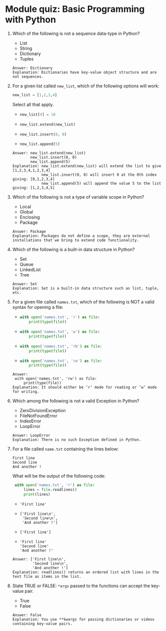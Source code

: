 # Module quiz: Basic Programming with Python

1. Which of the following is not a sequence data-type in Python?
   - List
   - String
   - Dictionary
   - Tuples
   ```
   Answer: Dictionary
   Explanation: Dictionaries have key-value object structure and are not sequences.
   ```

2. For a given list called `new_list`, which of the following options will work:
    ```python
    new_list = [1,2,3,4]
    ```
   Select all that apply.
   -    ```python
        new_list[4] = 10
        ```
   -    ```python
        new_list.extend(new_list)
        ```
   -    ```python
        new_list.insert(0, 0)
        ```
   -    ```python
        new_list.append(5)
        ```
   ```
   Answer: new_list.extend(new_list)
           new_list.insert(0, 0)
           new_list.append(5)
   Explanation: new_list.extend(new_list) will extend the list to give [1,2,3,4,1,2,3,4]
                new_list.insert(0, 0) will insert 0 at the 0th index giving: [0,1,2,3,4]
                new_list.append(5) will append the value 5 to the list giving: [1,2,3,4,5]
   ```

3. Which of the following is not a type of variable scope in Python?
   - Local
   - Global
   - Enclosing
   - Package
   ```
   Answer: Package
   Explanation: Packages do not define a scope, they are external installations that we bring to extend code functionality.
   ```

4. Which of the following is a built-in data structure in Python?
   - Set
   - Queue
   - LinkedList
   - Tree
   ```
   Answer: Set
   Explanation: Set is a built-in data structure such as list, tuple, etc.
   ```

5. For a given file called `names.txt`, which of the following is NOT a valid syntax for opening a file:
   -    ```python
        with open('names.txt', 'r') as file:
            print(type(file))
        ```

   -    ```python
        with open('names.txt', 'w') as file:
            print(type(file))
        ```

   -    ```python
        with open('names.txt', 'rb') as file:
            print(type(file))
        ```

   -    ```python
        with open('names.txt', 'rw') as file:
            print(type(file))
        ```
   ```
   Answer: 
    with open('names.txt', 'rw') as file:
        print(type(file))
   Explanation: It should either be ‘r’ mode for reading or ‘w’ mode for writing. 
   ```

6. Which among the following is not a valid Exception in Python?
   - ZeroDivisionException
   - FileNotFoundError
   - IndexError
   - LoopError
   ```
   Answer: LoopError
   Explanation: There is no such Exception defined in Python.
   ```

7. For a file called `name.txt` containing the lines below:
   ```
   First line
   Second line
   And another !
   ```
   What will be the output of the following code:
   ```python
    with open('names.txt', 'r') as file:
        lines = file.readlines()
        print(lines)
   ```
   -    ```
        'First line'
        ```

   -    ```
        ['First line\n',
         'Second line\n',
         'And another !']
        ```

   -    ```
        ['First line']
        ```

   -    ```
        'First line'
        'Second line'
        'And another !'
        ```
   ```
   Answer: ['First line\n',
            'Second line\n',
            'And another !']
   Explanation: readlines() returns an ordered list with lines in the text file as items in the list.
   ```

8. State TRUE or FALSE: `*args` passed to the functions can accept the key-value pair. 
   - True
   - False
   ```
   Answer: False
   Explanation: You use **kwargs for passing dictionaries or videos containing key-value pairs.
   ```